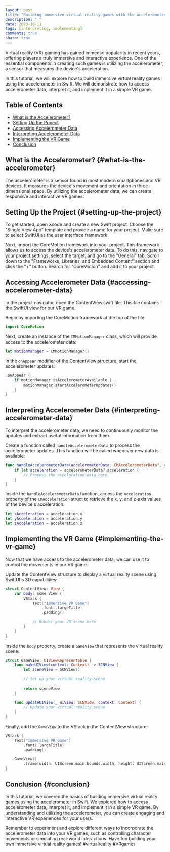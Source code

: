 ```yaml
---
layout: post
title: "Building immersive virtual reality games with the accelerometer in Swift"
description: " "
date: 2023-10-11
tags: [interpreting, implementing]
comments: true
share: true
---
```


Virtual reality (VR) gaming has gained immense popularity in recent years, offering players a truly immersive and interactive experience. One of the essential components in creating such games is utilizing the accelerometer, a sensor that measures the device's acceleration.

In this tutorial, we will explore how to build immersive virtual reality games using the accelerometer in Swift. We will demonstrate how to access accelerometer data, interpret it, and implement it in a simple VR game.

## Table of Contents
- [What is the Accelerometer?](#what-is-the-accelerometer)
- [Setting Up the Project](#setting-up-the-project)
- [Accessing Accelerometer Data](#accessing-accelerometer-data)
- [Interpreting Accelerometer Data](#interpreting-accelerometer-data)
- [Implementing the VR Game](#implementing-the-vr-game)
- [Conclusion](#conclusion)

## What is the Accelerometer? {#what-is-the-accelerometer}
The accelerometer is a sensor found in most modern smartphones and VR devices. It measures the device's movement and orientation in three-dimensional space. By utilizing the accelerometer data, we can create responsive and interactive VR games.

## Setting Up the Project {#setting-up-the-project}
To get started, open Xcode and create a new Swift project. Choose the "Single View App" template and provide a name for your project. Make sure to select SwiftUI as the user interface framework.

Next, import the CoreMotion framework into your project. This framework allows us to access the device's accelerometer data. To do this, navigate to your project settings, select the target, and go to the "General" tab. Scroll down to the "Frameworks, Libraries, and Embedded Content" section and click the "+" button. Search for "CoreMotion" and add it to your project.

## Accessing Accelerometer Data {#accessing-accelerometer-data}
In the project navigator, open the ContentView.swift file. This file contains the SwiftUI view for our VR game.

Begin by importing the CoreMotion framework at the top of the file:
```swift
import CoreMotion
```

Next, create an instance of the `CMMotionManager` class, which will provide access to the accelerometer data:
```swift
let motionManager = CMMotionManager()
```

In the `onAppear` modifier of the ContentView structure, start the accelerometer updates:
```swift
.onAppear {
    if motionManager.isAccelerometerAvailable {
        motionManager.startAccelerometerUpdates()
    }
}
```

## Interpreting Accelerometer Data {#interpreting-accelerometer-data}
To interpret the accelerometer data, we need to continuously monitor the updates and extract useful information from them.

Create a function called `handleAccelerometerData` to process the accelerometer updates. This function will be called whenever new data is available:
```swift
func handleAccelerometerData(accelerometerData: CMAccelerometerData?, error: Error?) {
    if let acceleration = accelerometerData?.acceleration {
        // Process the acceleration data here
    }
}
```

Inside the `handleAccelerometerData` function, access the `acceleration` property of the `CMAcceleration` struct to retrieve the x, y, and z-axis values of the device's acceleration:
```swift
let xAcceleration = acceleration.x
let yAcceleration = acceleration.y
let zAcceleration = acceleration.z
```

## Implementing the VR Game {#implementing-the-vr-game}
Now that we have access to the accelerometer data, we can use it to control the movements in our VR game.

Update the ContentView structure to display a virtual reality scene using SwiftUI's 3D capabilities:
```swift
struct ContentView: View {
    var body: some View {
        VStack {
            Text("Immersive VR Game")
                .font(.largeTitle)
                .padding()
            
            // Render your VR scene here
        }
    }
}
```

Inside the `body` property, create a `GameView` that represents the virtual reality scene:
```swift
struct GameView: UIViewRepresentable {
    func makeUIView(context: Context) -> SCNView {
        let sceneView = SCNView()
        
        // Set up your virtual reality scene
        
        return sceneView
    }
    
    func updateUIView(_ uiView: SCNView, context: Context) {
        // Update your virtual reality scene
    }
}
```

Finally, add the `GameView` to the VStack in the ContentView structure:
```swift
VStack {
    Text("Immersive VR Game")
        .font(.largeTitle)
        .padding()
    
    GameView()
        .frame(width: UIScreen.main.bounds.width, height: UIScreen.main.bounds.height - 100)
}
```

## Conclusion {#conclusion}
In this tutorial, we covered the basics of building immersive virtual reality games using the accelerometer in Swift. We explored how to access accelerometer data, interpret it, and implement it in a simple VR game. By understanding and utilizing the accelerometer, you can create engaging and interactive VR experiences for your users.

Remember to experiment and explore different ways to incorporate the accelerometer data into your VR games, such as controlling character movements or simulating real-world interactions. Have fun building your own immersive virtual reality games! #virtualreality #VRgames